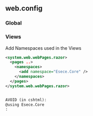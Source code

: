 ## web.config

### Global


### Views
Add Namespaces used in the Views
``` xml
<system.web.webPages.razor>
  <pages ..>
    <namespaces>
      <add namespace="Esece.Core" />
    </namespaces>
  </pages>
</system.web.webPages.razor>


AVOID (in cshtml):
@using Esece.Core
:
```
